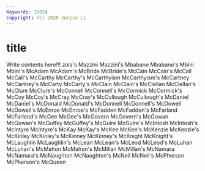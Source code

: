 ```yaml
---
Keywords: 10024
Copyright: (C) 2020 Junjie Li
---
```


# title

Write contents here!!!
zola's 
Mazzini 
Mazzini's 
Mbabane 
Mbabane's
Mbini 
Mbini's 
McAdam 
McAdam's 
McBride 
McBride's 
McCain 
McCain's 
McCall 
McCall's
McCarthy 
McCarthy's 
McCarthyism 
McCarthyism's 
McCartney 
McCartney's 
McCarty 
McCarty's 
McClain 
McClain's
McClellan 
McClellan's 
McClure 
McClure's 
McConnell 
McConnell's 
McCormick 
McCormick's 
McCoy 
McCoy's
McCray 
McCray's 
McCullough 
McCullough's 
McDaniel 
McDaniel's 
McDonald 
McDonald's 
McDonnell 
McDonnell's
McDowell 
McDowell's 
McEnroe 
McEnroe's 
McFadden 
McFadden's 
McFarland 
McFarland's 
McGee 
McGee's
McGovern 
McGovern's 
McGowan 
McGowan's 
McGuffey 
McGuffey's 
McGuire 
McGuire's 
McIntosh 
McIntosh's
McIntyre 
McIntyre's 
McKay 
McKay's 
McKee 
McKee's 
McKenzie 
McKenzie's 
McKinley 
McKinley's
McKinney 
McKinney's 
McKnight 
McKnight's 
McLaughlin 
McLaughlin's 
McLean 
McLean's 
McLeod 
McLeod's
McLuhan 
McLuhan's 
McMahon 
McMahon's 
McMillan 
McMillan's 
McNamara 
McNamara's 
McNaughton 
McNaughton's
McNeil 
McNeil's 
McPherson 
McPherson's 
McQueen 
